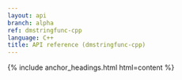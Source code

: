 ```yaml
---
layout: api
branch: alpha
ref: dmstringfunc-cpp
language: C++
title: API reference (dmstringfunc-cpp)
---
```

{% include anchor_headings.html html=content %}